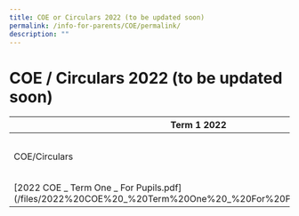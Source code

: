 ```yaml
---
title: COE or Circulars 2022 (to be updated soon)
permalink: /info-for-parents/COE/permalink/
description: ""
---
```

COE / Circulars 2022 (to be updated soon)
=========================================
<table>
<thead>
  <tr>
    <th colspan="2">Term 1 2022</th>
  </tr>
</thead>
<tbody>
  <tr>
    <td>COE/Circulars</td>
    <td>Skills and Topics (Semester 1)</td>
  </tr>
  <tr>
    <td>[2022 COE _ Term One _ For Pupils.pdf](/files/2022%20COE%20_%20Term%20One%20_%20For%20Pupils.pdf)<br></td>
    <td></td>
  </tr>
</tbody>
</table>